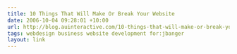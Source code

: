 ```yaml
---
title: 10 Things That Will Make Or Break Your Website
date: 2006-10-04 09:28:01 +10:00
url: http://blog.auinteractive.com/10-things-that-will-make-or-break-your-website
tags: webdesign business website development for:jbanger
layout: link
---
```

